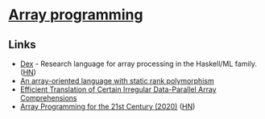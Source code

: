 # [Array programming](https://en.wikipedia.org/wiki/Array_programming)

## Links

- [Dex](https://github.com/google-research/dex-lang) - Research language for array processing in the Haskell/ML family. ([HN](https://news.ycombinator.com/item?id=21364413))
- [An array-oriented language with static rank polymorphism](http://www.ccs.neu.edu/home/jrslepak/typed-j.pdf)
- [Efficient Translation of Certain Irregular Data-Parallel Array Comprehensions](http://hiperfit.dk/pdf/fut-comprehensions.pdf)
- [Array Programming for the 21st Century (2020)](https://www.youtube.com/watch?v=x1FoTYnJxeY) ([HN](https://news.ycombinator.com/item?id=25146654))
